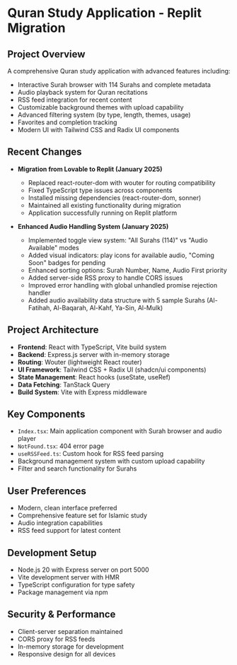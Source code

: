 # Quran Study Application - Replit Migration

## Project Overview
A comprehensive Quran study application with advanced features including:
- Interactive Surah browser with 114 Surahs and complete metadata
- Audio playback system for Quran recitations
- RSS feed integration for recent content
- Customizable background themes with upload capability
- Advanced filtering system (by type, length, themes, usage)
- Favorites and completion tracking
- Modern UI with Tailwind CSS and Radix UI components

## Recent Changes
- **Migration from Lovable to Replit (January 2025)**
  - Replaced react-router-dom with wouter for routing compatibility
  - Fixed TypeScript type issues across components
  - Installed missing dependencies (react-router-dom, sonner)
  - Maintained all existing functionality during migration
  - Application successfully running on Replit platform

- **Enhanced Audio Handling System (January 2025)**
  - Implemented toggle view system: "All Surahs (114)" vs "Audio Available" modes
  - Added visual indicators: play icons for available audio, "Coming Soon" badges for pending
  - Enhanced sorting options: Surah Number, Name, Audio First priority
  - Added server-side RSS proxy to handle CORS issues
  - Improved error handling with global unhandled promise rejection handler
  - Added audio availability data structure with 5 sample Surahs (Al-Fatihah, Al-Baqarah, Al-Kahf, Ya-Sin, Al-Mulk)

## Project Architecture
- **Frontend**: React with TypeScript, Vite build system
- **Backend**: Express.js server with in-memory storage
- **Routing**: Wouter (lightweight React router)
- **UI Framework**: Tailwind CSS + Radix UI (shadcn/ui components)
- **State Management**: React hooks (useState, useRef)
- **Data Fetching**: TanStack Query
- **Build System**: Vite with Express middleware

## Key Components
- `Index.tsx`: Main application component with Surah browser and audio player
- `NotFound.tsx`: 404 error page
- `useRSSFeed.ts`: Custom hook for RSS feed parsing
- Background management system with custom upload capability
- Filter and search functionality for Surahs

## User Preferences
- Modern, clean interface preferred
- Comprehensive feature set for Islamic study
- Audio integration capabilities
- RSS feed support for latest content

## Development Setup
- Node.js 20 with Express server on port 5000
- Vite development server with HMR
- TypeScript configuration for type safety
- Package management via npm

## Security & Performance
- Client-server separation maintained
- CORS proxy for RSS feeds
- In-memory storage for development
- Responsive design for all devices